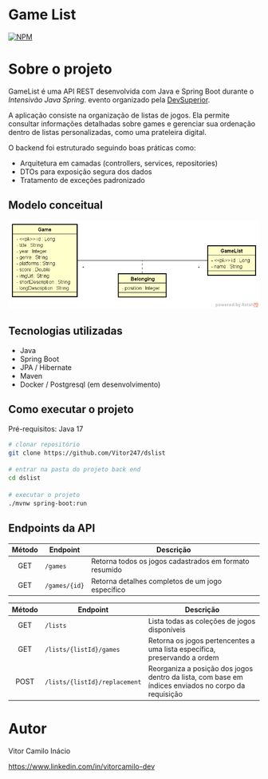 # Game List
[![NPM](https://img.shields.io/npm/l/react)](https://github.com/Vitor247/dslist/blob/main/LICENSE) 

# Sobre o projeto

GameList é uma API REST desenvolvida com Java e Spring Boot durante o *Intensivão Java Spring*. evento organizado pela [DevSuperior](https://devsuperior.com.br "Site da DevSuperior").

A aplicação consiste na organização de listas de jogos. Ela permite consultar informações detalhadas sobre games e gerenciar sua ordenação dentro de listas personalizadas, como uma prateleira digital.

O backend foi estruturado seguindo boas práticas como:

- Arquitetura em camadas (controllers, services, repositories)
- DTOs para exposição segura dos dados
- Tratamento de exceções padronizado

## Modelo conceitual
![Modelo Conceitual](https://github.com/Vitor247/assets/blob/main/dsGameList/dslist-model.png)

## Tecnologias utilizadas
- Java
- Spring Boot
- JPA / Hibernate
- Maven
- Docker / Postgresql (em desenvolvimento)

## Como executar o projeto

Pré-requisitos: Java 17

```bash
# clonar repositório
git clone https://github.com/Vitor247/dslist

# entrar na pasta do projeto back end
cd dslist

# executar o projeto
./mvnw spring-boot:run
```

## Endpoints da API

| Método | Endpoint      | Descrição                                              |
| :----: | ------------- | ------------------------------------------------------ |
|   GET  | `/games`      | Retorna todos os jogos cadastrados em formato resumido |
|   GET  | `/games/{id}` | Retorna detalhes completos de um jogo específico       |


| Método | Endpoint                      | Descrição                                                                                           |
| :----: | ----------------------------- | --------------------------------------------------------------------------------------------------- |
|   GET  | `/lists`                      | Lista todas as coleções de jogos disponíveis                                                        |
|   GET  | `/lists/{listId}/games`       | Retorna os jogos pertencentes a uma lista específica, preservando a ordem                           |
|  POST  | `/lists/{listId}/replacement` | Reorganiza a posição dos jogos dentro da lista, com base em índices enviados no corpo da requisição |


# Autor

Vitor Camilo Inácio

https://www.linkedin.com/in/vitorcamilo-dev
